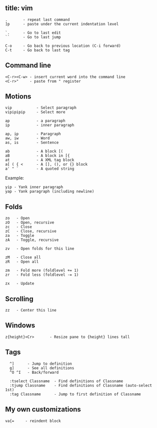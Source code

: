 title: vim
----

    .       - repeat last command
    ]p      - paste under the current indentation level

    `.      - Go to last edit
    ``      - Go to last jump

    C-o     - Go back to previous location (C-i forward)
    C-t     - Go back to last tag

Command line
------------

    <C-r><C-w> - insert current word into the command line
    <C-r>"     - paste from " register

Motions
-------

    vip           - Select paragraph
    vipipipip     - Select more

    ap            - a paragraph
    ip            - inner paragraph

    ap, ip        - Paragraph
    aw, iw        - Word
    as, is        - Sentence

    ab            - A block [(
    aB            - A block in [{
    at            - A XML tag block
    a[ ( { <      - A [], (), or {} block
    a' " `        - A quoted string

Example:

    yip - Yank inner paragraph
    yap - Yank paragraph (including newline)

Folds
-----

    zo   - Open
    zO   - Open, recursive
    zc   - Close
    zC   - Close, recursive
    za   - Toggle
    zA   - Toggle, recursive

    zv   - Open folds for this line

    zM   - Close all
    zR   - Open all

    zm   - Fold more (foldlevel += 1)
    zr   - Fold less (foldlevel -= 1)

    zx   - Update

Scrolling
---------

    zz   - Center this line

Windows
-------

    z{height}<Cr>       - Resize pane to {height} lines tall

Tags
----

      ^]      - Jump to definition
      g]      - See all definitions
      ^O ^I   - Back/forward

      :tselect Classname  - Find definitions of Classname
      :tjump Classname    - Find definitions of Classname (auto-select 1st)
      :tag Classname      - Jump to first definition of Classname

## My own customizations

    va{=     - reindent block

